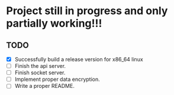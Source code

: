 # Project still in progress and only partially working!!!

## TODO

- [x] Successfully build a release version for x86_64 linux
- [ ] Finish the api server.
- [ ] Finish socket server.
- [ ] Implement proper data encryption.
- [ ] Write a proper README.
